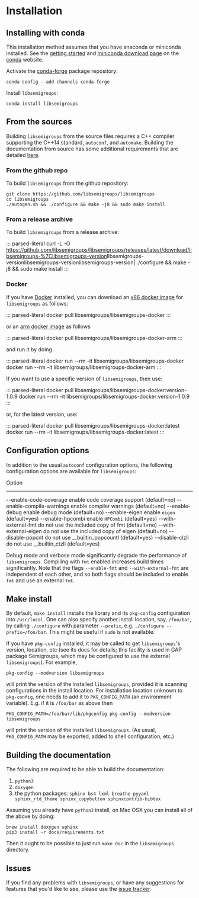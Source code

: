 # Installation

## Installing with conda

This installation method assumes that you have anaconda or miniconda
installed. See the [getting started](http://bit.ly/33B0Vfs) and
[miniconda download page](https://conda.io/miniconda.html) on the
[conda](https://conda.io/) website.

Activate the [conda-forge](https://conda-forge.github.io/) package
repository:

    conda config --add channels conda-forge

Install `libsemigroups`:

    conda install libsemigroups

## From the sources

Building `libsemigroups` from the source files requires a C++ compiler
supporting the C++14 standard, `autoconf`, and `automake`. Building the
documentation from source has some additional requirements that are
detailed [here](Building%20the%20documentation%20from%20source).

### From the github repo

To build `libsemigroups` from the github repository:

    git clone https://github.com/libsemigroups/libsemigroups
    cd libsemigroups
    ./autogen.sh && ./configure && make -j8 && sudo make install

### From a release archive

To build `libsemigroups` from a release archive:

::: parsed-literal
curl -L -O
<https://github.com/libsemigroups/libsemigroups/releases/latest/download/libsemigroups-%7Clibsemigroups-version>libsemigroups-versionlibsemigroups-versionlibsemigroups-version\|
./configure && make -j8 && sudo make install
:::

### Docker

If you have [Docker](https://www.docker.com) installed, you can download
an [x86 docker
image](https://hub.docker.com/repository/docker/libsemigroups/libsemigroups-docker)
for `libsemigroups` as follows:

::: parsed-literal
docker pull libsemigroups/libsemigroups-docker
:::

or an [arm docker
image](https://hub.docker.com/repository/docker/libsemigroups/libsemigroups-docker-arm)
as follows

::: parsed-literal
docker pull libsemigroups/libsemigroups-docker-arm
:::

and run it by doing

::: parsed-literal
docker run \--rm -it libsemigroups/libsemigroups-docker docker run \--rm
-it libsemigroups/libsemigroups-docker-arm
:::

If you want to use a specific version of `libsemigroups`, then use:

::: parsed-literal
docker pull libsemigroups/libsemigroups-docker:version-1.0.9 docker run
\--rm -it libsemigroups/libsemigroups-docker:version-1.0.9
:::

or, for the latest version, use:

::: parsed-literal
docker pull libsemigroups/libsemigroups-docker:latest docker run \--rm
-it libsemigroups/libsemigroups-docker:latest
:::

## Configuration options

In addition to the usual `autoconf` configuration options, the following
configuration options are available for `libsemigroups`:

  Option                       
  ---------------------------- -----------------------------------------------------------------------------------------
  \--enable-code-coverage      enable code coverage support (default=no)
  \--enable-compile-warnings   enable compiler warnings (default=no)
  \--enable-debug              enable debug mode (default=no)
  \--enable-eigen              enable `eigen` (default=yes)
  \--enable-hpcombi            enable `HPCombi` (default=yes)
  \--with-external-fmt         do not use the included copy of fmt (default=no)
  \--with-external-eigen       do not use the included copy of eigen (default=no)
  \--disable-popcnt            do not use \_\_builtin_popcountl (default=yes)
  \--disable-clzll             do not use \_\_builtin_ctzll (default=yes)

Debug mode and verbose mode significantly degrade the performance of
`libsemigroups`. Compiling with `fmt` enabled increases build times
significantly. Note that the flags `--enable-fmt` and
`--with-external-fmt` are independent of each other, and so both flags
should be included to enable `fmt` and use an external `fmt`.

## Make install

By default, `make install` installs the library and its `pkg-config`
configuration into `/usr/local`. One can also specify another install
location, say, `/foo/bar`, by calling `./configure` with parameter
`--prefix`, e.g. `./configure --prefix=/foo/bar`. This might be useful
if `sudo` is not available.

If you have `pkg-config` installed, it may be called to get
`libsemigroups`'s version, location, etc (see its docs for details; this
facility is used in GAP package Semigroups, which may be configured to
use the external `libsemigroups`). For example,

    pkg-config --modversion libsemigroups

will print the version of the installed `libsemigroups`, provided it is
scanning configurations in the install location. For installation
location unknown to `pkg-config`, one needs to add it to
`PKG_CONFIG_PATH` (an environment variable). E.g. if it is `/foo/bar` as
above then

    PKG_CONFIG_PATH=/foo/bar/lib/pkgconfig pkg-config --modversion libsemigroups

will print the version of the installed `libsemigroups`. (As usual,
`PKG_CONFIG_PATH` may be exported, added to shell configuration, etc.)

## Building the documentation

The following are required to be able to build the documentation:

1.  `python3`
2.  `doxygen`
3.  the python packages:
    `sphinx bs4 lxml breathe pyyaml sphinx_rtd_theme sphinx_copybutton sphinxcontrib-bibtex`

Assuming you already have `python3` install, on Mac OSX you can install
all of the above by doing:

    brew install doxygen sphinx
    pip3 install -r docs/requirements.txt

Then it ought to be possible to just run `make doc` in the
`libsemigroups` directory.

## Issues

If you find any problems with `libsemigroups`, or have any suggestions
for features that you'd like to see, please use the [issue
tracker](https://github.com/libsemigroups/libsemigroups/issues).
